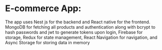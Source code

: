 # E-commerce App:
The app uses Nest js for the backend and React native for the frontend. MongoDB for fetching all products and authentication along with bcrypt to hash passwords and jwt to generate tokens upon login, Firebase for storage, Redux for state management, React Navigation for navigation, and Async Storage for storing data in memory
